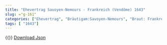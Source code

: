```yaml
---
title: "Ehevertrag Savoyen-Nemours - Frankreich (Vendôme) 1643"
slug: ="g-161"
categories: ["Ehevertrag", "Bräutigam:Savoyen-Nemours", "Braut: Frankreich", "Eheschließung vollzogen?:Ja", "verschiedenkonfessionelle Ehe?:Nein", "Dynastie Bräutigam:Savoyen", "Akteur Bräutigam:Savoyen", "Akteur Braut:Bourbon (Frankreich)", "Textbezug?:nein", "Ständisch?:nein", "Ratifikation?:nein", "Sonstiges?:nein", "Bräutigam:Savoyen-Nemours", "Braut: Frankreich"]
tags: [ "1643"]
---
```

<!--more-->
{{<v12>}}
[Download Json](/vertraege/vertrag-161.json)